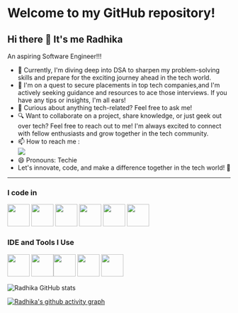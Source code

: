 # Welcome to my GitHub repository!
## Hi there 👋 It's me Radhika



An aspiring Software Engineer!!!

                                               
- 🌱 Currently, I'm diving deep into DSA to sharpen my problem-solving skills and prepare for the exciting journey ahead in the tech world.
- 🤔 I'm on a quest to secure placements in top tech companies,and I'm actively seeking guidance and resources to ace those interviews. If you have any tips or insights, I'm all ears!
- 💬 Curious about anything tech-related? Feel free to ask me!
- 🔍 Want to collaborate on a project, share knowledge, or just geek out over tech? Feel free to reach out to me! I'm always excited to connect with fellow enthusiasts and grow together in the tech community.
- 📫 How to reach me :
<br /> [<img src="https://img.shields.io/badge/LinkedIn-0077B5?style=for-the-badge&logo=linkedin&logoColor=white" />](www.linkedin.com/in/radhika-madhiyazhagan)
- 😄 Pronouns: Techie
- Let's innovate, code, and make a difference together in the tech world! 🌟

--------------------------------------------------------------------------------------------------------------------- 

### I code in
 <img height="50" width="50" src="https://img.icons8.com/color/48/000000/java-coffee-cup-logo.png" /> <img height="50" width="50" src="https://img.icons8.com/color/48/000000/html-5.png" /> <img height="50" width="50" src="https://img.icons8.com/color/48/000000/css3.png" /> <img height="50" width="50" src="https://img.icons8.com/color/48/000000/bootstrap.png" />
 <img height="50" width="50" src="https://img.icons8.com/color/48/000000/mysql-logo.png"/> <img height="50" width="50" src="https://img.icons8.com/color/48/000000/mongodb.png"/>

 ### IDE and Tools I Use
<img height="50" width="50" src="https://img.icons8.com/color/48/000000/visual-studio-code-2019.png"/>  <img height="50" width="50" src="https://img.icons8.com/color/50/000000/git.png"/><img height="50" src="https://img.icons8.com/officel/480/null/java-eclipse.png"/> <img height="50" src="https://img.icons8.com/color/480/null/notion--v1.png" /> <img height="50" width="50" src="https://img.icons8.com/color/48/000000/figma--v1.png"/>  

![Radhika GitHub stats](https://github-readme-stats.vercel.app/api?username=nisharadhika&theme=dark&show_icons=true)

[![Radhika's github activity graph](https://github-readme-activity-graph.vercel.app/graph?username=nisharadhika&bg_color=0d0c0d&color=f5f6fa&line=4c9e5a&point=f2f2f2&area=true&hide_border=true)](https://github.com//github-readme-activity-graph)




  
